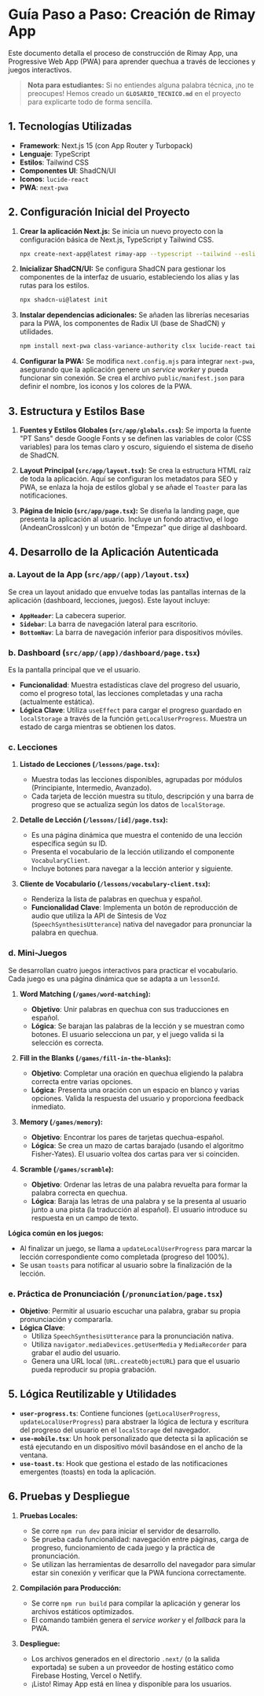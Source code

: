 # Guía Paso a Paso: Creación de Rimay App

Este documento detalla el proceso de construcción de Rimay App, una Progressive Web App (PWA) para aprender quechua a través de lecciones y juegos interactivos.

> **Nota para estudiantes:** Si no entiendes alguna palabra técnica, ¡no te preocupes! Hemos creado un **`GLOSARIO_TECNICO.md`** en el proyecto para explicarte todo de forma sencilla.

## 1. Tecnologías Utilizadas

*   **Framework**: Next.js 15 (con App Router y Turbopack)
*   **Lenguaje**: TypeScript
*   **Estilos**: Tailwind CSS
*   **Componentes UI**: ShadCN/UI
*   **Iconos**: `lucide-react`
*   **PWA**: `next-pwa`

## 2. Configuración Inicial del Proyecto

1.  **Crear la aplicación Next.js:**
    Se inicia un nuevo proyecto con la configuración básica de Next.js, TypeScript y Tailwind CSS.

    ```bash
    npx create-next-app@latest rimay-app --typescript --tailwind --eslint
    ```

2.  **Inicializar ShadCN/UI:**
    Se configura ShadCN para gestionar los componentes de la interfaz de usuario, estableciendo los alias y las rutas para los estilos.

    ```bash
    npx shadcn-ui@latest init
    ```

3.  **Instalar dependencias adicionales:**
    Se añaden las librerías necesarias para la PWA, los componentes de Radix UI (base de ShadCN) y utilidades.

    ```bash
    npm install next-pwa class-variance-authority clsx lucide-react tailwind-merge tailwindcss-animate zod @radix-ui/react-slot @radix-ui/react-progress @radix-ui/react-dialog @radix-ui/react-tooltip @radix-ui/react-separator
    ```

4.  **Configurar la PWA:**
    Se modifica `next.config.mjs` para integrar `next-pwa`, asegurando que la aplicación genere un *service worker* y pueda funcionar sin conexión. Se crea el archivo `public/manifest.json` para definir el nombre, los iconos y los colores de la PWA.

## 3. Estructura y Estilos Base

1.  **Fuentes y Estilos Globales (`src/app/globals.css`):**
    Se importa la fuente "PT Sans" desde Google Fonts y se definen las variables de color (CSS variables) para los temas claro y oscuro, siguiendo el sistema de diseño de ShadCN.

2.  **Layout Principal (`src/app/layout.tsx`):**
    Se crea la estructura HTML raíz de toda la aplicación. Aquí se configuran los metadatos para SEO y PWA, se enlaza la hoja de estilos global y se añade el `Toaster` para las notificaciones.

3.  **Página de Inicio (`src/app/page.tsx`):**
    Se diseña la landing page, que presenta la aplicación al usuario. Incluye un fondo atractivo, el logo (AndeanCrossIcon) y un botón de "Empezar" que dirige al dashboard.

## 4. Desarrollo de la Aplicación Autenticada

### a. Layout de la App (`src/app/(app)/layout.tsx`)

Se crea un layout anidado que envuelve todas las pantallas internas de la aplicación (dashboard, lecciones, juegos). Este layout incluye:
*   **`AppHeader`**: La cabecera superior.
*   **`Sidebar`**: La barra de navegación lateral para escritorio.
*   **`BottomNav`**: La barra de navegación inferior para dispositivos móviles.

### b. Dashboard (`src/app/(app)/dashboard/page.tsx`)

Es la pantalla principal que ve el usuario.
*   **Funcionalidad**: Muestra estadísticas clave del progreso del usuario, como el progreso total, las lecciones completadas y una racha (actualmente estática).
*   **Lógica Clave**: Utiliza `useEffect` para cargar el progreso guardado en `localStorage` a través de la función `getLocalUserProgress`. Muestra un estado de carga mientras se obtienen los datos.

### c. Lecciones

1.  **Listado de Lecciones (`/lessons/page.tsx`):**
    *   Muestra todas las lecciones disponibles, agrupadas por módulos (Principiante, Intermedio, Avanzado).
    *   Cada tarjeta de lección muestra su título, descripción y una barra de progreso que se actualiza según los datos de `localStorage`.

2.  **Detalle de Lección (`/lessons/[id]/page.tsx`):**
    *   Es una página dinámica que muestra el contenido de una lección específica según su ID.
    *   Presenta el vocabulario de la lección utilizando el componente `VocabularyClient`.
    *   Incluye botones para navegar a la lección anterior y siguiente.

3.  **Cliente de Vocabulario (`/lessons/vocabulary-client.tsx`):**
    *   Renderiza la lista de palabras en quechua y español.
    *   **Funcionalidad Clave**: Implementa un botón de reproducción de audio que utiliza la API de Síntesis de Voz (`SpeechSynthesisUtterance`) nativa del navegador para pronunciar la palabra en quechua.

### d. Mini-Juegos

Se desarrollan cuatro juegos interactivos para practicar el vocabulario. Cada juego es una página dinámica que se adapta a un `lessonId`.

1.  **Word Matching (`/games/word-matching`):**
    *   **Objetivo**: Unir palabras en quechua con sus traducciones en español.
    *   **Lógica**: Se barajan las palabras de la lección y se muestran como botones. El usuario selecciona un par, y el juego valida si la selección es correcta.

2.  **Fill in the Blanks (`/games/fill-in-the-blanks`):**
    *   **Objetivo**: Completar una oración en quechua eligiendo la palabra correcta entre varias opciones.
    *   **Lógica**: Presenta una oración con un espacio en blanco y varias opciones. Valida la respuesta del usuario y proporciona feedback inmediato.

3.  **Memory (`/games/memory`):**
    *   **Objetivo**: Encontrar los pares de tarjetas quechua-español.
    *   **Lógica**: Se crea un mazo de cartas barajado (usando el algoritmo Fisher-Yates). El usuario voltea dos cartas para ver si coinciden.

4.  **Scramble (`/games/scramble`):**
    *   **Objetivo**: Ordenar las letras de una palabra revuelta para formar la palabra correcta en quechua.
    *   **Lógica**: Baraja las letras de una palabra y se la presenta al usuario junto a una pista (la traducción al español). El usuario introduce su respuesta en un campo de texto.

**Lógica común en los juegos:**
*   Al finalizar un juego, se llama a `updateLocalUserProgress` para marcar la lección correspondiente como completada (progreso del 100%).
*   Se usan `toasts` para notificar al usuario sobre la finalización de la lección.

### e. Práctica de Pronunciación (`/pronunciation/page.tsx`)

*   **Objetivo**: Permitir al usuario escuchar una palabra, grabar su propia pronunciación y compararla.
*   **Lógica Clave**:
    *   Utiliza `SpeechSynthesisUtterance` para la pronunciación nativa.
    *   Utiliza `navigator.mediaDevices.getUserMedia` y `MediaRecorder` para grabar el audio del usuario.
    *   Genera una URL local (`URL.createObjectURL`) para que el usuario pueda reproducir su propia grabación.

## 5. Lógica Reutilizable y Utilidades

*   **`user-progress.ts`**: Contiene funciones (`getLocalUserProgress`, `updateLocalUserProgress`) para abstraer la lógica de lectura y escritura del progreso del usuario en el `localStorage` del navegador.
*   **`use-mobile.tsx`**: Un hook personalizado que detecta si la aplicación se está ejecutando en un dispositivo móvil basándose en el ancho de la ventana.
*   **`use-toast.ts`**: Hook que gestiona el estado de las notificaciones emergentes (toasts) en toda la aplicación.

## 6. Pruebas y Despliegue

1.  **Pruebas Locales:**
    *   Se corre `npm run dev` para iniciar el servidor de desarrollo.
    *   Se prueba cada funcionalidad: navegación entre páginas, carga de progreso, funcionamiento de cada juego y la práctica de pronunciación.
    *   Se utilizan las herramientas de desarrollo del navegador para simular estar sin conexión y verificar que la PWA funciona correctamente.

2.  **Compilación para Producción:**
    *   Se corre `npm run build` para compilar la aplicación y generar los archivos estáticos optimizados.
    *   El comando también genera el *service worker* y el *fallback* para la PWA.

3.  **Despliegue:**
    *   Los archivos generados en el directorio `.next/` (o la salida exportada) se suben a un proveedor de hosting estático como Firebase Hosting, Vercel o Netlify.
    *   ¡Listo! Rimay App está en línea y disponible para los usuarios.